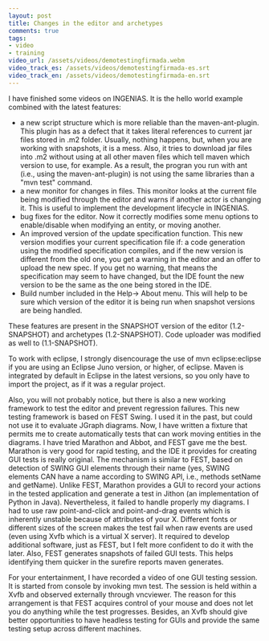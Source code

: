 ```yaml
--- 
layout: post 
title: Changes in the editor and archetypes
comments: true
tags:
- video
- training
video_url: /assets/videos/demotestingfirmada.webm
video_track_es: /assets/videos/demotestingfirmada-es.srt
video_track_en: /assets/videos/demotestingfirmada-en.srt
--- 
```

I have finished some videos on INGENIAS. It is the hello world example combined with the latest features:

- a new script structure which is more reliable than the maven-ant-plugin. This plugin has as a defect that it takes literal references to current jar files stored in .m2 folder. Usually, nothing happens, but, when you are working with snapshots, it is a mess. Also, it tries to download jar files into .m2 without using at all other maven files which tell maven which version to use, for example. As a result, the progran you run with ant (i.e., using the maven-ant-plugin) is not using the same libraries than a "mvn test" command. 
- a new monitor for changes in files. This monitor looks at the current file being modified through the editor and warns if another actor is changing it. This is useful to implement the development lifecycle in INGENIAS.
- bug fixes for the editor. Now it correctly modifies some menu options to enable/disable when modifying an entity, or moving another.
- An improved version of the update specification function. This new version modifies your current specification file if: a code generation using the modified specification compiles, and if the new version is different from the old one, you get a warning in the editor and an offer to upload the new spec. If you get no warning, that means the specification may seem to have changed, but the IDE fount the new version to be the same as the one being stored in the IDE. 
- Build number included in the Help-> About menu. This will help to be sure which version of the editor it is being run when snapshot versions are being handled.

These features are present in the SNAPSHOT version of the editor (1.2-SNAPSHOT) and archetypes (1.2-SNAPSHOT). Code uploader was modified as well to (1.1-SNAPSHOT).

To work with eclipse, I strongly disencourage the use of mvn eclipse:eclipse if you are using an Eclipse Juno version, or higher, of eclipse. Maven is integrated by default in Eclipse in the latest versions, so you only have to import the project, as if it was a regular project. 

Also, you will not probably notice, but there is also a new working framework to test the editor and prevent regression failures. This new testing framework is based on FEST Swing. I used it in the past, but could not use it to evaluate JGraph diagrams. Now, I have written a fixture that permits me to create automatically tests that can work moving entities in the diagrams. I have tried Marathon and Abbot, and FEST gave me the best. Marathon is very good for rapid testing, and the IDE it provides for creating GUI tests is really original. The mechanism is similar to FEST, based on detection of SWING GUI elements through their name (yes, SWING elements CAN have a name according to SWING API, i.e., methods setName and getName). Unlike FEST, Marathon provides a GUI to record your actions in the tested application and generate a test in Jithon (an implementation of Python in Java). Nevertheless, it failed to handle properly my diagrams. I had to use raw point-and-click and point-and-drag events which is inherently unstable because of attributes of your X. Different fonts or different sizes of the screen makes the test fail when raw events are used (even using Xvfb which is a virtual X server). It required to develop additional software, just as FEST, but I felt more confident to do it with the later. Also, FEST generates snapshots of failed GUI tests. This helps identifying them quicker in the surefire reports maven generates.

For your entertainment, I have recorded a video of one GUI testing session. It is started from console by invoking mvn test. The session is held within a Xvfb and observed externally through vncviewer. The reason for this arrangement is that FEST acquires control of your mouse and does not let you do anything while the test progresses. Besides, an Xvfb should give better opportunities to have headless testing for GUIs and provide the same testing setup across different machines. 
